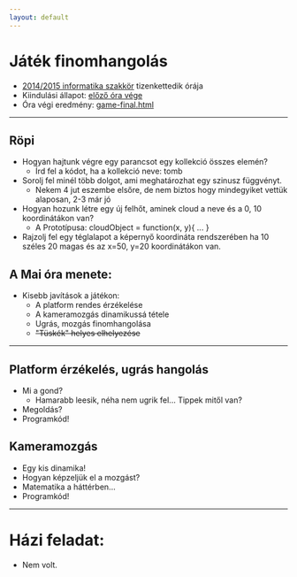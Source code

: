 ```yaml
---
layout: default
---
```

# Játék finomhangolás

 - [2014/2015 informatika szakkör][szakkor_honlap] tizenkettedik órája
 - Kiindulási állapot: [előző óra vége](game-00.html)
 - Óra végi eredmény: [game-final.html](game-final.html)

[szakkor_honlap]: http://rizsi.github.io/szakkor2014/index.html

--------

## Röpi

  - Hogyan hajtunk végre egy parancsot egy kollekció összes elemén?
    - Írd fel a kódot, ha a kollekció neve: tomb
  - Sorolj fel minél több dolgot, ami meghatározhat egy szinusz függvényt.
    - Nekem 4 jut eszembe elsőre, de nem biztos hogy mindegyiket vettük alaposan, 2-3 már jó
  - Hogyan hozunk létre egy új felhőt, aminek cloud a neve és a 0, 10 koordinátákon van?
    - A Prototípusa: cloudObject = function(x, y){ ... }
  - Rajzolj fel egy téglalapot a képernyő koordináta rendszerében ha 10 széles 20 magas és az x=50, y=20 koordinátákon van.

## A Mai óra menete:

  - Kisebb javítások a játékon:
    - A platform rendes érzékelése
    - A kameramozgás dinamikussá tétele
    - Ugrás, mozgás finomhangolása
    - ~~"Tüskék" helyes elhelyezése~~

--------

## Platform érzékelés, ugrás hangolás

  - Mi a gond?
    - Hamarabb leesik, néha nem ugrik fel... Tippek mitől van?
  - Megoldás?
  - Programkód!

## Kameramozgás

  - Egy kis dinamika!
  - Hogyan képzeljük el a mozgást?
  - Matematika a háttérben...
  - Programkód!

----------

# Házi feladat:

 - Nem volt.
